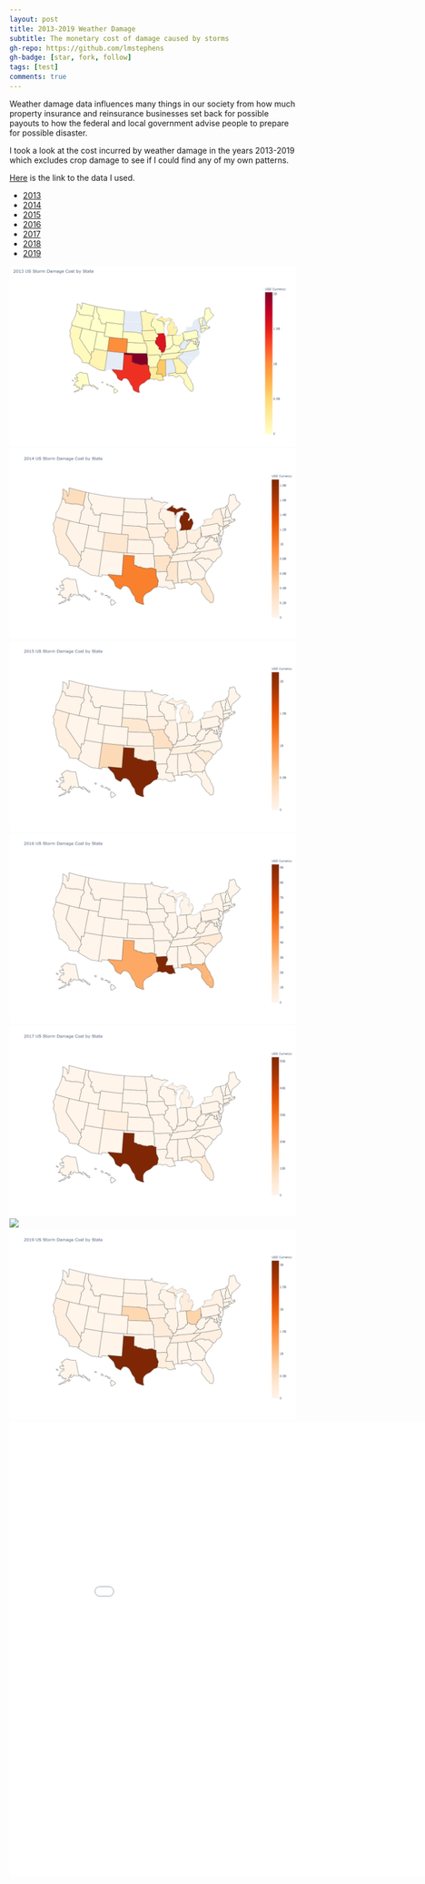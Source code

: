 ```yaml
---
layout: post
title: 2013-2019 Weather Damage
subtitle: The monetary cost of damage caused by storms
gh-repo: https://github.com/lmstephens
gh-badge: [star, fork, follow]
tags: [test]
comments: true
---
```


<p>Weather damage data influences many things in our society from how much property insurance and reinsurance businesses set back for possible payouts to how the federal and local government advise people to prepare for possible disaster.</p>

<p>I took a look at the cost incurred by weather damage in the years 2013-2019 which excludes crop damage to see if I could find any of my own patterns. </p>

<a href="https://www1.ncdc.noaa.gov/pub/data/swdi/stormevents/csvfiles/">Here</a> is the link to the data I used.

<ul class="nav nav-tabs">
  <li><a href="#2013" data-toggle="tab">2013</a></li>
  <li><a href="#2014" data-toggle="tab">2014</a></li>
  <li><a href="#2015" data-toggle="tab">2015</a></li>
  <li><a href="#2016" data-toggle="tab">2016</a></li>
  <li><a href="#2017" data-toggle="tab">2017</a></li>
  <li><a href="#2018" data-toggle="tab">2018</a></li>
  <li><a href="#2019" data-toggle="tab">2019</a></li>
</ul>

<div class="tab-content" id="myTabContent">
	<div id="2013" class="tab-pane fade">
		<img src="../img/2013map.png">
	</div>
	<div id="2014" class="tab-pane fade">
		<img src="../img/2014map.png">
	</div>
	<div id="2015" class="tab-pane fade">
		<img src="../img/2015map.png">
	</div>
	<div id="2016" class="tab-pane fade">
		<img src="../img/2016map.png">
	</div>
	<div id="2017" class="tab-pane fade">
		<img src="../img/2017map.png">
	</div>
	<div id="2018" class="tab-pane fade">
		<img src="../img/2018map.png">
	</div>
	<div id="2019" class="tab-pane fade">
		<img src="../img/2019map.png">
	</div>
</div>

<div class="video-container">
<iframe width="900" height="800" frameborder="0" scrolling="no" src="//plot.ly/~Lmstephens/19.embed"></iframe>
</div>

